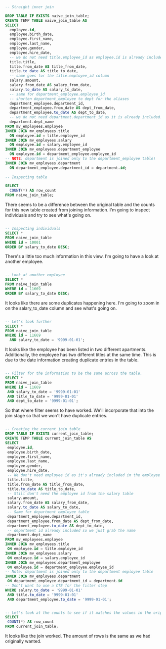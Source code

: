 ``` sql

-- Straight inner join

DROP TABLE IF EXISTS naive_join_table;
CREATE TEMP TABLE naive_join_table AS
SELECT
  employee.id,
  employee.birth_date,
  employee.first_name,
  employee.last_name,
  employee.gender,
  employee.hire_date,
  -- we do not need title.employee_id as employee.id is already included!
  title.title,
  title.from_date AS title_from_date,
  title.to_date AS title_to_date,
  -- same goes for the title.employee_id column
  salary.amount,
  salary.from_date AS salary_from_date,
  salary.to_date AS salary_to_date,
  -- same for department_employee.employee_id
  -- shorten department_employee to dept for the aliases
  department_employee.department_id,
  department_employee.from_date AS dept_from_date,
  department_employee.to_date AS dept_to_date,
  -- we do not need department.department_id as it is already included!
  department.dept_name
FROM mv_employees.employee
INNER JOIN mv_employees.title
  ON employee.id = title.employee_id
INNER JOIN mv_employees.salary
  ON employee.id = salary.employee_id
INNER JOIN mv_employees.department_employee
  ON employee.id = department_employee.employee_id
-- NOTE: department is joined only to the department_employee table!
INNER JOIN mv_employees.department
  ON department_employee.department_id = department.id;
 
-- Inspecting table

SELECT
  COUNT(*) AS row_count
FROM naive_join_table;

```


There seems to be a difference between the original table and the counts for this new table created from joining information. I'm going to inspect individuals and try to see what's going on.

``` sql

-- Inspecting individuals
SELECT *
FROM naive_join_table
WHERE id = 10001
ORDER BY salary_to_date DESC;

```

There's a little too much information in this view. I'm going to have a look at another employee.

``` sql

-- Look at another employee
SELECT *
FROM naive_join_table
WHERE id = 11669
ORDER BY salary_to_date DESC;

```

It looks like there are some duplicates happening here. I'm going to zoom in on the salary_to_date column and see what's going on. 


```sql

-- Let's look further
SELECT *
FROM naive_join_table
WHERE id = 11669
  AND salary_to_date = '9999-01-01';
 ```
 
 
 It looks like the employee has been listed in two different apartments. Additionally, the employee has two different titles at the same time. This is due to the date information creating duplicate entries in the table. 
 
 
 ``` sql
 
 -- Filter for the information to be the same across the table. 
 SELECT *
FROM naive_join_table
WHERE id = 11669
  AND salary_to_date = '9999-01-01'
  AND title_to_date = '9999-01-01'
  AND dept_to_date = '9999-01-01';
 
 ```
 
 
 So that where filter seems to have worked. We'll incorporate that into the join stage so that we won't have duplicate entries. 
 
 
 ``` sql
 
 -- Creating the current join table
DROP TABLE IF EXISTS current_join_table;
CREATE TEMP TABLE current_join_table AS 
SELECT
  employee.id,
  employee.birth_date,
  employee.first_name,
  employee.last_name,
  employee.gender,
  employee.hire_date,
  -- We don't need employee id as it's already included in the employee table
  title.title,
  title.from_date AS title_from_date,
  title.to_date AS title_to_date,
  -- Still don't need the employee id from the salary table
  salary.amount,
  salary.from_date AS salary_from_date,
  salary.to_date AS salary_to_date,
  -- Same for department employee table
  department_employee.department_id,
  department_employee.from_date AS dept_from_date,
  department_employee.to_date AS dept_to_date,
  -- department id already included so we just grab the name
  department.dept_name
FROM mv_employees.employee
INNER JOIN mv_employees.title
  ON employee.id = title.employee_id
INNER JOIN mv_employees.salary
  ON employee.id = salary.employee_id
INNER JOIN mv_employees.department_employee
  ON employee.id = department_employee.employee_id
-- Note: department is joined only to the department employee table
INNER JOIN mv_employees.department
  ON department_employee.department_id = department.id
-- Don't want to use a CTE for the filter step
WHERE salary.to_date = '9999-01-01'
  AND title.to_date = '9999-01-01'
  AND department_employee.to_date = '9999-01-01';
 
 
-- Let's look at the counts to see if it matches the values in the original table
SELECT
  COUNT(*) AS row_count
FROM current_join_table;

```

It looks like the join worked. The amount of rows is the same as we had originally wanted. 

